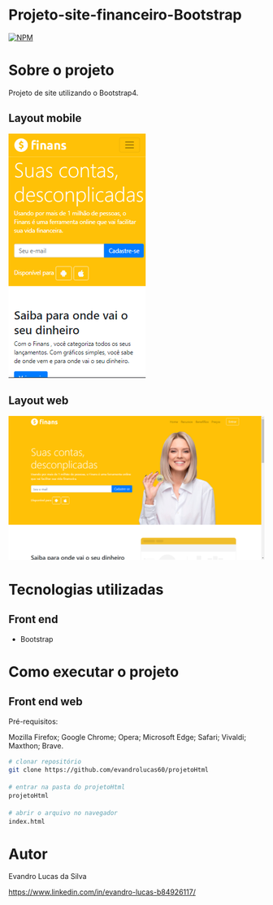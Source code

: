 # Projeto-site-financeiro-Bootstrap
[![NPM](https://img.shields.io/npm/l/react)](https://github.com/evandrolucas60) 

# Sobre o projeto

Projeto de site utilizando o Bootstrap4.

## Layout mobile
![Mobile 1](https://github.com/evandrolucas60/readme-assets-repository/blob/main/finans_mobile.png)

## Layout web
![Mobile 1](https://github.com/evandrolucas60/readme-assets-repository/blob/main/finans_web.png)

# Tecnologias utilizadas

## Front end
- Bootstrap


# Como executar o projeto

## Front end web
Pré-requisitos:

Mozilla Firefox;
Google Chrome;
Opera;
Microsoft Edge;
Safari;
Vivaldi;
Maxthon;
Brave.

```bash
# clonar repositório
git clone https://github.com/evandrolucas60/projetoHtml

# entrar na pasta do projetoHtml
projetoHtml

# abrir o arquivo no navegador
index.html 
```

# Autor

Evandro Lucas da Silva

https://www.linkedin.com/in/evandro-lucas-b84926117/
